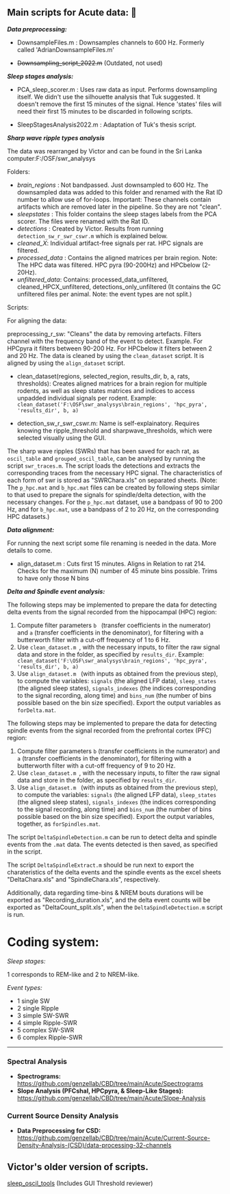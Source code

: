 
## Main scripts for Acute data: :file_folder: 

_**Data preprocessing:**_ 
  * DownsampleFiles.m : Downsamples channels to 600 Hz. Formerly called 'AdrianDownsampleFiles.m'

  * ~~Downsampling_script_2022.m~~ (Outdated, not used)

_**Sleep stages analysis:**_ 
  
  * PCA_sleep_scorer.m : Uses raw data as input. Performs downsampling itself. We didn't use the silhouette analysis that Tuk suggested. It doesn't remove the first 15 minutes of the signal. Hence 'states' files will need their first 15 minutes to be discarded in following scripts. 
  
  * SleepStagesAnalysis2022.m : Adaptation of Tuk's thesis script.
  
  
_**Sharp wave ripple types analysis**_ 

The data was rearranged by Victor and can be found in the Sri Lanka computer:F:/OSF/swr_analysys
 
 Folders:
- _brain_regions_ : Not bandpassed. Just downsampled to 600 Hz. The downsampled data was added to this folder and renamed with the Rat ID number to allow use of for-loops. Important: These channels contain artifacts which are removed later in the pipeline. So they are not "clean". 
- _sleepstates_ : This folder contains the sleep stages labels from the PCA scorer. The files were renamed with the Rat ID. 
- _detections_ : Created by Victor. Results from running ```detection_sw_r_swr_cswr.m``` which is explained below. 
- _cleaned_X_: Individual artifact-free signals per rat. HPC signals are filtered. 
- _processed_data_ : Contains the aligned matrices per brain region. Note: The HPC data was filtered. HPC pyra (90-200Hz) and HPCbelow (2-20Hz).
- _unfiltered_data_: Contains: processed_data_unfiltered, cleaned_HPCX_unfiltered, detections_only_unfiltered (It contains the GC unfiltered files per animal. Note: the event types are not split.) 


Scripts:

For aligning the data:

preprocessing_r_sw: "Cleans" the data by removing artefacts. Filters channel with the frequency band of the event to detect. Example. For HPCpyra it filters between 90-200 Hz. For HPCbelow it filters between 2 and 20 Hz. The data is cleaned by using the ```clean_dataset``` script. It is aligned by using the ```align_dataset``` script. 


- clean_dataset(regions, selected_region, results_dir, b, a, rats, thresholds): Creates aligned matrices for a brain region for multiple rodents, as well as sleep states matrices and indices to access unpadded individual signals per rodent.
Example: ```clean_dataset('F:\OSF\swr_analysys\brain_regions', 'hpc_pyra', 'results_dir', b, a)```

- detection_sw_r_swr_cswr.m: Name is self-explainatory. Requires knowing the ripple_threshold and sharpwave_thresholds, which were selected visually using the GUI.  


The sharp wave ripples (SWRs) that has been saved for each rat, as ```oscil_table``` and ```grouped_oscil_table```, can be analysed by running the script ```swr_traces.m```. The script loads the detections and extracts the corresponding traces from the necessary HPC signal. The characteristics of each form of swr is stored as "SWRChara.xls" on separated sheets.
(Note: The ```p_hpc.mat``` and ```b_hpc.mat``` files can be created by following steps similar to that used to prepare the signals for spindle/delta detection, with the necessary changes. For the ```p_hpc.mat``` dataset, use a bandpass of 90 to 200 Hz, and for ```b_hpc.mat```, use a bandpass of 2 to 20 Hz, on the corresponding HPC datasets.)
    
  
_**Data alignment:**_ 

For running the next script some file renaming is needed in the data. More details to come.
* align_dataset.m : Cuts first 15 minutes. Aligns in Relation to rat 214. Checks for the maximum (N) number of 45 minute bins possible. Trims to have only those N bins
 
  
_**Delta and Spindle event analysis:**_ 

The following steps may be implemented to prepare the data for detecting delta events from the signal recorded from the hippocampal (HPC) region:

  1. Compute filter parameters ```b ``` (transfer coefficients in the numerator) and ```a``` (transfer coefficients in the denominator), for filtering with a butterworth filter with a cut-off frequency of 1 to 6  Hz.
  2. Use ```clean_dataset.m ```, with the necessary inputs, to filter the raw signal data and store in the folder, as specified by ```results_dir```.  Example: ```  clean_dataset('F:\OSF\swr_analysys\brain_regions', 'hpc_pyra', 'results_dir', b, a)``` 
  3. Use ```align_dataset.m ``` (with inputs as obtained from the previous step), to compute the variables: ```signals``` (the aligned LFP data), ```sleep_states``` (the aligned sleep states), ```signals_indexes``` (the indices corresponding to the signal recording, along time) and ```bins_num``` (the number of bins possible based on the bin size specified). Export the output variables  as ```forDelta.mat```.
  
 The following steps may be implemented to prepare the data for detecting spindle events from the signal recorded from the prefrontal cortex (PFC) region:
 
  1. Compute filter parameters ```b``` (transfer coefficients in the numerator) and ```a``` (transfer coefficients in the denominator), for filtering with a butterworth filter with a cut-off frequency of 9 to 20  Hz.
  2. Use ```clean_dataset.m ```, with the necessary inputs, to filter the raw signal data and store in the folder, as specified by ```results_dir```.
  3. Use ```align_dataset.m ``` (with inputs as obtained from the previous step), to compute the variables: ```signals``` (the aligned LFP data), ```sleep_states``` (the aligned sleep states), ```signals_indexes``` (the indices corresponding to the signal recording, along time) and ```bins_num``` (the number of bins possible based on the bin size specified). Export the output variables, together, as ```forSpindles.mat```.

The script ```DeltaSpindleDetection.m``` can be run to detect delta and spindle events from the ```.mat``` data. The events detected is then saved, as specified in the script.

The script ```DeltaSpindleExtract.m``` should be run next to export the charateristics of the delta events and the spindle events as the excel sheets "DeltaChara.xls" and "SpindleChara.xls", respectively.

Additionally, data regarding time-bins & NREM bouts durations will be exported as "Recording_duration.xls", and the delta event counts will be exported as "DeltaCount_split.xls", when the ```DeltaSpindleDetection.m``` script is run.


# Coding system:

_Sleep stages:_

 1 corresponds to REM-like and 2 to NREM-like.

_Event types:_
- 1 single SW
- 2 single Ripple
- 3 simple SW-SWR
- 4 simple Ripple-SWR
- 5 complex SW-SWR
- 6 complex Ripple-SWR

----
### Spectral Analysis

 - **Spectrograms:** https://github.com/genzellab/CBD/tree/main/Acute/Spectrograms
 - **Slope Analysis (PFCshal, HPCpyra, & Sleep-Like Stages):** https://github.com/genzellab/CBD/tree/main/Acute/Slope-Analysis

### Current Source Density Analysis

 - **Data Preprocessing for CSD:** https://github.com/genzellab/CBD/tree/main/Acute/Current-Source-Density-Analysis-(CSD)/data-processing-32-channels


## Victor's older version of scripts.  
[sleep_oscil_tools](https://github.com/VictorCanLima/sleep_oscil_tools) (Includes GUI Threshold reviewer)
